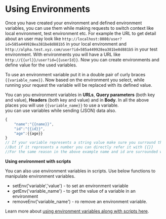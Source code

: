 # Using Environments

Once you have created your environment and defined environment variables, you can use them while making requests to switch context like local environment, test environment etc. For example the URL to get detail about an user may look like `http://localhost:8080/user?id=585a449928ea381be8d881b5` in your local environment and `http://alpha.test.xyz.com/user?id=585a449928ea381be8d881b5` in your test environment. With environments you will have a URL like `http://{{url}}/user?id={{userId}}`. Now you can create environments and define value for the used variables.

To use an environment variable put it in a double pair of curly braces `{{variable_name}}`. Now based on the environment you select, while running your request the variable will be replaced with its defined value.

You can you environment variables in **URLs**, **Query parameters** \(both key and value\), **Headers** \(both key and value\) and in **Body**. In all the above places you will use `{{variable_name}}` to use a variable.  
you can use variables while sending \(JSON\) data also.

```javascript
{
    "name":"{{name}}",
    "id":"{{id}}",
    "age":{{age}}
}
// If your variable represents a string value make sure you surround the reference to your variable in double quotes.
//But if it represents a number you can directly refer it with {{}}
//For the same reason in the above example name and id are surrounded with double quotes while age isn't
```

**Using environment with scripts**

You can also use environment variables in scripts. Use below functions to manipulate environment variables.

* setEnv\('variable','value'\) - to set an environment variable
* getEnv\('variable\_name'\) - to get the value of a variable in an environment
* removeEnv\('variable\_name'\) - ro remove an environment variable.

Learn more about [using environment variables along with scripts here](writing-test-cases.md).

